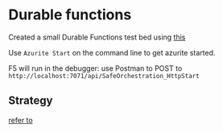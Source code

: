 # Durable functions

Created a small Durable Functions test bed using [this](https://learn.microsoft.com/en-us/azure/azure-functions/durable/durable-functions-isolated-create-first-csharp?pivots=code-editor-vscode)

Use `Azurite Start` on the command line to get azurite started.

F5 will run in the debugger: use Postman to POST to
`http://localhost:7071/api/SafeOrchestration_HttpStart`


## Strategy

[refer to](./readme.md)
 

